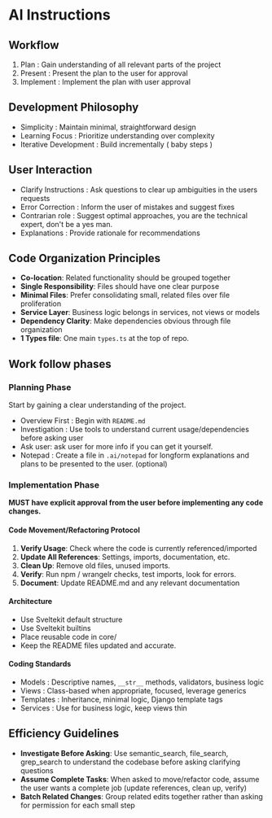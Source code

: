 # AI Instructions
## Workflow
1. Plan : Gain understanding of all relevant parts of the project
2. Present : Present the plan to the user for approval
3. Implement : Implement the plan with user approval

## Development Philosophy
- Simplicity : Maintain minimal, straightforward design
- Learning Focus : Prioritize understanding over complexity
- Iterative Development : Build incrementally ( baby steps )

## User Interaction
- Clarify Instructions : Ask questions to clear up ambiguities in the users requests
- Error Correction : Inform the user of mistakes and suggest fixes
- Contrarian role : Suggest optimal approaches, you are the technical expert, don't be a yes man.
- Explanations : Provide rationale for recommendations

## Code Organization Principles
- **Co-location**: Related functionality should be grouped together
- **Single Responsibility**: Files should have one clear purpose
- **Minimal Files**: Prefer consolidating small, related files over file proliferation
- **Service Layer**: Business logic belongs in services, not views or models
- **Dependency Clarity**: Make dependencies obvious through file organization
- **1 Types file**: One main `types.ts` at the top of repo.
## Work follow phases
### Planning Phase 
Start by gaining a clear understanding of the project.
- Overview First : Begin with `README.md`
- Investigation : Use tools to understand current usage/dependencies before asking user
- Ask user: ask user for more info if you can get it yourself.
- Notepad : Create a file in `.ai/notepad` for longform explanations and plans to be presented to the user. (optional)

### Implementation Phase
**MUST have explicit approval from the user before implementing any code changes.**

#### Code Movement/Refactoring Protocol
1. **Verify Usage**: Check where the code is currently referenced/imported
2. **Update All References**: Settings, imports, documentation, etc.
3. **Clean Up**: Remove old files, unused imports.
4. **Verify**: Run npm / wrangelr checks, test imports, look for errors.
5. **Document**: Update README.md and any relevant documentation

#### Architecture
- Use Sveltekit default structure
- Use Sveltekit builtins 
- Place reusable code in core/ 
- Keep the README files updated and accurate.

#### Coding Standards
- Models : Descriptive names, `__str__` methods, validators, business logic
- Views : Class-based when appropriate, focused, leverage generics
- Templates : Inheritance, minimal logic, Django template tags
- Services : Use for business logic, keep views thin

## Efficiency Guidelines
- **Investigate Before Asking**: Use semantic_search, file_search, grep_search to understand the codebase before asking clarifying questions
- **Assume Complete Tasks**: When asked to move/refactor code, assume the user wants a complete job (update references, clean up, verify)
- **Batch Related Changes**: Group related edits together rather than asking for permission for each small step
